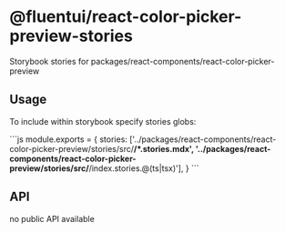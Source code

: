 # @fluentui/react-color-picker-preview-stories

Storybook stories for packages/react-components/react-color-picker-preview

## Usage

To include within storybook specify stories globs:

\`\`\`js
module.exports = {
stories: ['../packages/react-components/react-color-picker-preview/stories/src/**/*.stories.mdx', '../packages/react-components/react-color-picker-preview/stories/src/**/index.stories.@(ts|tsx)'],
}
\`\`\`

## API

no public API available
